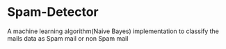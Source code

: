 # Spam-Detector
A machine learning algorithm(Naive Bayes) implementation to classify the mails data as Spam mail or non Spam mail

